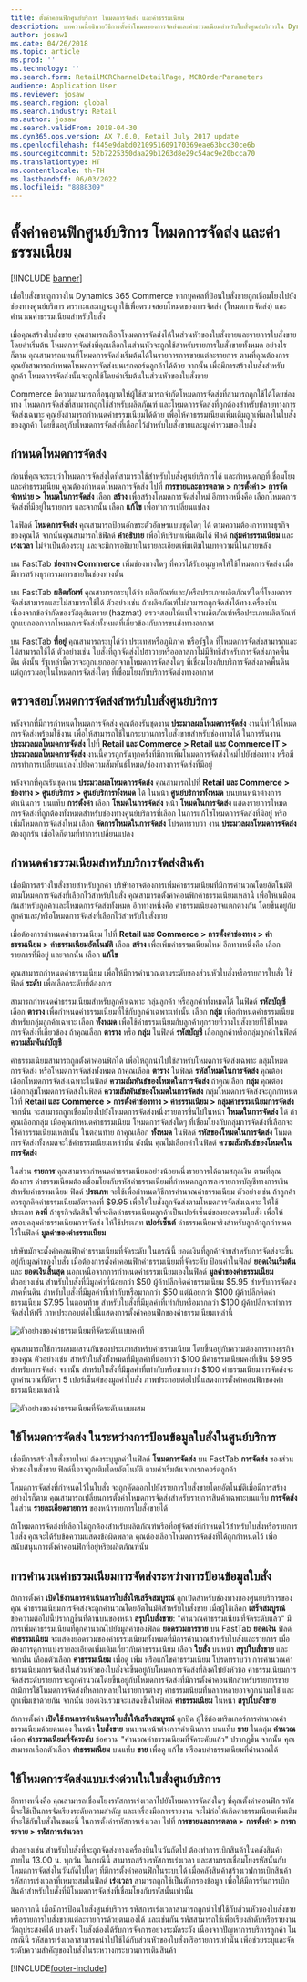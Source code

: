 ```yaml
---
title: ตั้งค่าคอนฟิกศูนย์บริการ โหมดการจัดส่ง และค่าธรรมเนียม
description: บทความนี้อธิบายวิธีการตั้งค่าโหมดของการจัดส่งและค่าธรรมเนียมสำหรับใบสั่งศูนย์บริการใน Dynamics 365 Commerce
author: josaw1
ms.date: 04/26/2018
ms.topic: article
ms.prod: ''
ms.technology: ''
ms.search.form: RetailMCRChannelDetailPage, MCROrderParameters
audience: Application User
ms.reviewer: josaw
ms.search.region: global
ms.search.industry: Retail
ms.author: josaw
ms.search.validFrom: 2018-04-30
ms.dyn365.ops.version: AX 7.0.0, Retail July 2017 update
ms.openlocfilehash: f445e9dabd0210951609170369eae63bcc30ce6b
ms.sourcegitcommit: 52b7225350daa29b1263d8e29c54ac9e20bcca70
ms.translationtype: HT
ms.contentlocale: th-TH
ms.lasthandoff: 06/03/2022
ms.locfileid: "8888309"
---
```

# <a name="configure-call-center-delivery-modes-and-charges"></a>ตั้งค่าคอนฟิกศูนย์บริการ โหมดการจัดส่ง และค่าธรรมเนียม

[!INCLUDE [banner](includes/banner.md)]

เมื่อใบสั่งขายถูกวางใน Dynamics 365 Commerce หากบุคคลที่ป้อนใบสั่งขายถูกเชื่อมโยงไปยังช่องทางศูนย์บริการ ตรรกะและกฎจะถูกใช้เพื่อตรวจสอบโหมดของการจัดส่ง (โหมดการจัดส่ง) และคำนวณค่าธรรมเนียมสำหรับใบสั่ง

เมื่อคุณสร้างใบสั่งขาย คุณสามารถเลือกโหมดการจัดส่งได้ในส่วนหัวของใบสั่งขายและรายการใบสั่งขาย โดยค่าเริ่มต้น โหมดการจัดส่งที่คุณเลือกในส่วนหัวจะถูกใช้สำหรับรายการใบสั่งขายทั้งหมด อย่างไรก็ตาม คุณสามารถแทนที่โหมดการจัดส่งเริ่มต้นได้ในรายการการขายแต่ละรายการ ตามที่คุณต้องการ คุณยังสามารถกำหนดโหมดการจัดส่งบนเรกคอร์ดลูกค้าได้ด้วย จากนั้น เมื่อมีการสร้างใบสั่งสำหรับลูกค้า โหมดการจัดส่งนั้นจะถูกใช้โดยค่าเริ่มต้นในส่วนหัวของใบสั่งขาย

Commerce มีความสามารถที่อนุญาตให้ผู้ใช้สามารถจำกัดโหมดการจัดส่งที่สามารถถูกใช้ได้โดยช่องทาง โหมดการจัดส่งที่สามารถถูกใช้สำหรับผลิตภัณฑ์ และโหมดการจัดส่งที่ถูกต้องสำหรับปลายทางการจัดส่งเฉพาะ คุณยังสามารถกำหนดค่าธรรมเนียมได้ด้วย เพื่อให้ค่าธรรมเนียมเพิ่มเติมถูกเพิ่มลงในใบสั่งของลูกค้า โดยขึ้นอยู่กับโหมดการจัดส่งที่เลือกไว้สำหรับใบสั่งขายและมูลค่ารวมของใบสั่ง

## <a name="define-delivery-modes"></a>กำหนดโหมดการจัดส่ง

ก่อนที่คุณจะระบุว่าโหมดการจัดส่งใดที่สามารถใช้สำหรับใบสั่งศูนย์บริการได้ และกำหนดกฎที่เชื่อมโยงและค่าธรรมเนียม คุณต้องกำหนดโหมดการจัดส่ง ไปที่ **การขายและการตลาด \> การตั้งค่า \> การจัดจำหน่าย \> โหมดในการจัดส่ง** เลือก **สร้าง** เพื่อสร้างโหมดการจัดส่งใหม่  อีกทางหนึ่งคือ เลือกโหมดการจัดส่งที่มีอยู่ในรายการ และจากนั้น เลือก **แก้ไข** เพื่อทำการเปลี่ยนแปลง

ในฟิลด์ **โหมดการจัดส่ง** คุณสามารถป้อนอักขระตัวอักษรแบบชุดใดๆ ได้ ตามความต้องการทางธุรกิจของคุณได้ จากนั้นคุณสามารถใช้ฟิลด์ **คำอธิบาย** เพื่อให้บริบทเพิ่มเติมได้ ฟิลด์ **กลุ่มค่าธรรมเนียม** และ **เร่งเวลา** ไม่จำเป็นต้องระบุ และจะมีการอธิบายในรายละเอียดเพิ่มเติมในบทความนี้ในภายหลัง

บน FastTab **ช่องทาง Commerce** เพิ่มช่องทางใดๆ ที่ควรได้รับอนุญาตให้ใช้โหมดการจัดส่ง เมื่อมีการสร้างธุรกรรมการขายในช่องทางนั้น

บน FastTab **ผลิตภัณฑ์** คุณสามารถระบุได้ว่า ผลิตภัณฑ์และ/หรือประเภทผลิตภัณฑ์ใดที่โหมดการจัดส่งสามารถและไม่สามารถใช้ได้ ตัวอย่างเช่น ถ้าผลิตภัณฑ์ไม่สามารถถูกจัดส่งได้ทางเครื่องบิน เนื่องจากข้อจำกัดของวัสดุอันตราย (hazmat) ตรวจสอบให้แน่ใจว่าผลิตภัณฑ์หรือประเภทผลิตภัณฑ์ถูกแยกออกจากโหมดการจัดส่งทั้งหมดที่เกี่ยวข้องกับการขนส่งทางอากาศ

บน FastTab **ที่อยู่** คุณสามารถระบุได้ว่า ประเทศหรือภูมิภาค หรือรัฐใด ที่โหมดการจัดส่งสามารถและไม่สามารถใช้ได้ ตัวอย่างเช่น ใบสั่งที่ถูกจัดส่งไปฮาวายหรืออลาสกาไม่มีสิทธิ์สำหรับการจัดส่งภาคพื้นดิน ดังนั้น รัฐเหล่านี้ควรจะถูกแยกออกจากโหมดการจัดส่งใดๆ ที่เชื่อมโยงกับบริการจัดส่งภาคพื้นดิน แต่ถูกรวมอยู่ในโหมดการจัดส่งใดๆ ที่เชื่อมโยงกับบริการจัดส่งทางอากาศ

## <a name="validate-delivery-modes-for-a-call-center-order"></a>ตรวจสอบโหมดการจัดส่งสำหรับใบสั่งศูนย์บริการ

หลังจากที่มีการกำหนดโหมดการจัดส่ง คุณต้องรันชุดงาน **ประมวลผลโหมดการจัดส่ง** งานนี้ทำให้โหมดการจัดส่งพร้อมใช้งาน เพื่อให้สามารถใช้ในกระบวนการใบสั่งขายสำหรับช่องทางได้ ในการรันงาน **ประมวลผลโหมดการจัดส่ง** ไปที่ **Retail และ Commerce \> Retail และ Commerce IT \> ประมวลผลโหมดการจัดส่ง** งานนี้ควรถูกรันทุกครั้งที่มีการเพิ่มโหมดการจัดส่งใหม่ไปยังช่องทาง หรือมีการทำการเปลี่ยนแปลงไปยังความสัมพันธ์โหมด/ช่องทางการจัดส่งที่มีอยู่

หลังจากที่คุณรันชุดงาน **ประมวลผลโหมดการจัดส่ง** คุณสามารถไปที่ **Retail และ Commerce \> ช่องทาง \> ศูนย์บริการ \> ศูนย์บริการทั้งหมด** ได้ ในหน้า **ศูนย์บริการทั้งหมด** บนบานหน้าต่างการดำเนินการ บนแท็บ **การตั้งค่า** เลือก **โหมดในการจัดส่ง** หน้า **โหมดในการจัดส่ง** แสดงรายการโหมดการจัดส่งที่ถูกต้องทั้งหมดสำหรับช่องทางศูนย์บริการที่เลือก ในการแก้ไขโหมดการจัดส่งที่มีอยู่ หรือเพิ่มโหมดการจัดส่งใหม่ เลือก **จัดการโหมดในการจัดส่ง** โปรดทราบว่า งาน **ประมวลผลโหมดการจัดส่ง** ต้องถูกรัน เมื่อใดก็ตามที่ทำการเปลี่ยนแปลง

## <a name="define-charges-for-delivery-services"></a>กำหนดค่าธรรมเนียมสำหรับบริการจัดส่งสินค้า

เมื่อมีการสร้างใบสั่งขายสำหรับลูกค้า บริษัทอาจต้องการเพิ่มค่าธรรมเนียมที่มีการคำนวณโดยอัตโนมัติตามโหมดการจัดส่งที่เลือกไว้สำหรับใบสั่ง คุณสามารถตั้งค่าคอนฟิกค่าธรรมเนียมเหล่านี้ เพื่อให้เหมือนกันสำหรับลูกค้าและโหมดการจัดส่งทั้งหมด อีกทางหนึ่งคือ ค่าธรรมเนียมอาจแตกต่างกัน โดยขึ้นอยู่กับลูกค้าและ/หรือโหมดการจัดส่งที่เลือกไว้สำหรับใบสั่งขาย

เมื่อต้องการกำหนดค่าธรรมเนียม ไปที่ **Retail และ Commerce \> การตั้งค่าช่องทาง \> ค่าธรรมเนียม \> ค่าธรรมเนียมอัตโนมัติ** เลือก **สร้าง** เพื่อเพิ่มค่าธรรมเนียมใหม่ อีกทางหนึ่งคือ เลือกรายการที่มีอยู่ และจากนั้น เลือก **แก้ไข**

คุณสามารถกำหนดค่าธรรมเนียม เพื่อให้มีการคำนวณตามระดับของส่วนหัวใบสั่งหรือรายการใบสั่ง ใช้ฟิลด์ **ระดับ** เพื่อเลือกระดับที่ต้องการ

สามารถกำหนดค่าธรรมเนียมสำหรับลูกค้าเฉพาะ กลุ่มลูกค้า หรือลูกค้าทั้งหมดได้ ในฟิลด์ **รหัสบัญชี** เลือก **ตาราง** เพื่อกำหนดค่าธรรมเนียมที่ใช้กับลูกค้าเฉพาะเท่านั้น เลือก **กลุ่ม** เพื่อกำหนดค่าธรรมเนียมสำหรับกลุ่มลูกค้าเฉพาะ เลือก **ทั้งหมด** เพื่อใช้ค่าธรรมเนียมกับลูกค้าทุกรายที่วางใบสั่งขายที่ใช้โหมดการจัดส่งที่เกี่ยวข้อง ถ้าคุณเลือก **ตาราง** หรือ **กลุ่ม** ในฟิลด์ **รหัสบัญชี** เลือกลูกค้าหรือกลุ่มลูกค้าในฟิลด์ **ความสัมพันธ์บัญชี**

ค่าธรรมเนียมสามารถถูกตั้งค่าคอนฟิกได้ เพื่อให้ถูกนำไปใช้สำหรับโหมดการจัดส่งเฉพาะ กลุ่มโหมดการจัดส่ง หรือโหมดการจัดส่งทั้งหมด ถ้าคุณเลือก **ตาราง** ในฟิลด์ **รหัสโหมดในการจัดส่ง** คุณต้องเลือกโหมดการจัดส่งเฉพาะในฟิลด์ **ความสัมพันธ์ของโหมดในการจัดส่ง** ถ้าคุณเลือก **กลุ่ม** คุณต้องเลือกกลุ่มโหมดการจัดส่งในฟิลด์ **ความสัมพันธ์ของโหมดในการจัดส่ง** กลุ่มโหมดการจัดส่งจะถูกกำหนดไว้ที่ **Retail และ Commerce \> การตั้งค่าช่องทาง \> ค่าธรรมเนียม \> กลุ่มค่าธรรมเนียมการจัดส่ง** จากนั้น จะสามารถถูกเชื่อมโยงไปยังโหมดการจัดส่งหนึ่งรายการขึ้นไปในหน้า **โหมดในการจัดส่ง** ได้ ถ้าคุณเลือกกลุ่ม เมื่อคุณกำหนดค่าธรรมเนียม โหมดการจัดส่งใดๆ ที่เชื่อมโยงกับกลุ่มการจัดส่งที่เลือกจะใช้ค่าธรรมเนียมเหล่านั้น ในตอนท้าย ถ้าคุณเลือก **ทั้งหมด** ในฟิลด์ **รหัสของโหมดในการจัดส่ง** โหมดการจัดส่งทั้งหมดจะใช้ค่าธรรมเนียมเหล่านั้น ดังนั้น คุณไม่เลือกค่าในฟิลด์ **ความสัมพันธ์ของโหมดในการจัดส่ง**

ในส่วน **รายการ** คุณสามารถกำหนดค่าธรรมเนียมอย่างน้อยหนึ่งรายการได้ตามสกุลเงิน ตามที่คุณต้องการ ค่าธรรมเนียมต้องเชื่อมโยงกับรหัสค่าธรรมเนียมที่กำหนดกฎการลงรายการบัญชีทางการเงินสำหรับค่าธรรมเนียม ฟิลด์ **ประเภท** จะใช้เพื่อกำหนดวิธีการคำนวณค่าธรรมเนียม ตัวอย่างเช่น ถ้าลูกค้าควรถูกคิดค่าธรรมเนียมอัตราคงที่ $9.95 เพื่อให้ใบสั่งถูกจัดส่งตามโหมดการจัดส่งเฉพาะ ให้ใช้ประเภท **คงที่** ถ้าธุรกิจตัดสินใจที่จะคิดค่าธรรมเนียมลูกค้าเป็นเปอร์เซ็นต์ของยอดรวมใบสั่ง เพื่อให้ครอบคลุมค่าธรรมเนียมการจัดส่ง ให้ใช้ประเภท **เปอร์เซ็นต์** ค่าธรรมเนียมจริงสำหรับลูกค้าถูกกำหนดไว้ในฟิลด์ **มูลค่าของค่าธรรมเนียม**

บริษัทมักจะตั้งค่าคอนฟิกค่าธรรมเนียมที่จัดระดับ ในกรณีนี้ ยอดเงินที่ลูกค้าจ่ายสำหรับการจัดส่งจะขึ้นอยู่กับมูลค่าของใบสั่ง เมื่อต้องการตั้งค่าคอนฟิกค่าธรรมเนียมที่จัดระดับ ป้อนค่าในฟิลด์ **ยอดเงินเริ่มต้น** และ **ยอดเงินสิ้นสุด** นอกเหนือจากการกำหนดค่าธรรมเนียมเองในฟิลด์ **มูลค่าของค่าธรรมเนียม** ตัวอย่างเช่น สำหรับใบสั่งที่มีมูลค่าที่น้อยกว่า $50 ผู้ค้าปลีกคิดค่าธรรมเนียม $5.95 สำหรับการจัดส่งภาคพื้นดิน สำหรับใบสั่งที่มีมูลค่าที่เท่ากับหรือมากกว่า $50 แต่น้อยกว่า $100 ผู้ค้าปลีกคิดค่าธรรมเนียม $7.95 ในตอนท้าย สำหรับใบสั่งที่มีมูลค่าที่เท่ากับหรือมากกว่า $100 ผู้ค้าปลีกจะทำการจัดส่งให้ฟรี ภาพประกอบต่อไปนี้แสดงการตั้งค่าคอนฟิกของค่าธรรมเนียมเหล่านี้

![ตัวอย่างของค่าธรรมเนียมที่จัดระดับแบบคงที่](media/fixedtieredcharges.png)

คุณสามารถใช้การผสมผสานกันของประเภทสำหรับค่าธรรมเนียม โดยขึ้นอยู่กับความต้องการทางธุรกิจของคุณ ตัวอย่างเช่น สำหรับใบสั่งทั้งหมดที่มีมูลค่าที่น้อยกว่า $100 มีค่าธรรมเนียมคงที่เป็น $9.95 สำหรับการจัดส่ง จากนั้น สำหรับใบสั่งที่มีมูลค่าที่เท่ากับหรือมากกว่า $100 ค่าธรรมเนียมการจัดส่งจะถูกคำนวณที่อัตรา 5 เปอร์เซ็นต์ของมูลค่าใบสั่ง ภาพประกอบต่อไปนี้แสดงการตั้งค่าคอนฟิกของค่าธรรมเนียมเหล่านี้

![ตัวอย่างของค่าธรรมเนียมที่จัดระดับแบบผสม](media/mixedtieredcharges.png)

## <a name="apply-delivery-modes-during-order-entry-in-a-call-center"></a>ใช้โหมดการจัดส่ง ในระหว่างการป้อนข้อมูลใบสั่งในศูนย์บริการ

เมื่อมีการสร้างใบสั่งขายใหม่ ต้องระบุมูลค่าในฟิลด์ **โหมดการจัดส่ง** บน FastTab **การจัดส่ง** ของส่วนหัวของใบสั่งขาย ฟิลด์นี้อาจถูกเติมโดยอัตโนมัติ ตามค่าเริ่มต้นจากเรกคอร์ดลูกค้า

โหมดการจัดส่งที่กำหนดไว้ในใบสั่ง จะถูกคัดลอกไปยังรายการใบสั่งขายโดยอัตโนมัติเมื่อมีการสร้าง อย่างไรก็ตาม คุณสามารถเปลี่ยนการตั้งค่าโหมดการจัดส่งสำหรับรายการสินค้าเฉพาะบนแท็บ **การจัดส่ง** ในส่วน **รายละเอียดรายการ** ของหน้ารายการใบสั่งขายได้

ถ้าโหมดการจัดส่งที่เลือกไม่ถูกต้องสำหรับผลิตภัณฑ์หรือที่อยู่จัดส่งที่กำหนดไว้สำหรับใบสั่งหรือรายการใบสั่ง คุณจะได้รับข้อความแสดงข้อผิดพลาด คุณต้องเลือกโหมดการจัดส่งที่ได้ถูกกำหนดไว้ เพื่อสนับสนุนการตั้งค่าคอนฟิกที่อยู่หรือผลิตภัณฑ์นั้น

## <a name="calculation-of-delivery-charges-during-entry-of-order"></a>การคำนวณค่าธรรมเนียมการจัดส่งระหว่างการป้อนข้อมูลใบสั่ง

ถ้าการตั้งค่า **เปิดใช้งานการดำเนินการใบสั่งให้เสร็จสมบูรณ์** ถูกเปิดสำหรับช่องทางของศูนย์บริการของคุณ ค่าธรรมเนียมการจัดส่งจะถูกคำนวณโดยอัตโนมัติสำหรับใบสั่งขาย เมื่อผู้ใช้เลือก **เสร็จสมบูรณ์** ข้อความต่อไปนี้ปรากฏขึ้นที่ด้านบนของหน้า **สรุปใบสั่งขาย**: "คำนวณค่าธรรมเนียมที่จัดระดับแล้ว" มีการเพิ่มค่าธรรมเนียมที่ถูกคำนวณไปยังมูลค่าของฟิลด์ **ยอดรวมการขาย** บน FastTab **ยอดเงิน** ฟิลด์ **ค่าธรรมเนียม** จะแสดงยอดรวมของค่าธรรมเนียมทั้งหมดที่มีการคำนวณสำหรับใบสั่งและรายการ เมื่อต้องการดูการแบ่งรายละเอียดเพิ่มเติมเกี่ยวกับค่าธรรมเนียม เลือก **ใบสั่ง** บนหน้า **สรุปใบสั่งขาย** และจากนั้น เลือกตัวเลือก **ค่าธรรมเนียม** เพื่อดู เพิ่ม หรือแก้ไขค่าธรรมเนียม โปรดทราบว่า การคำนวณค่าธรรมเนียมการจัดส่งในส่วนหัวของใบสั่งจะขึ้นอยู่กับโหมดการจัดส่งที่ลิงค์ไปยังหัวข้อ ค่าธรรมเนียมการจัดส่งระดับรายการจะถูกคำนวณโดยขึ้นอยู่กับโหมดการจัดส่งที่มีการตั้งค่าคอนฟิกสำหรับรายการขาย ถ้ามีการใช้โหมดการจัดส่งที่หลากหลายในรายการต่างๆ ค่าธรรมเนียมที่หลากหลายอาจถูกนำมาใช้ และถูกเพิ่มเข้าด้วยกัน จากนั้น ยอดเงินรวมจะแสดงขึ้นในฟิลด์ **ค่าธรรมเนียม** ในหน้า **สรุปใบสั่งขาย**

ถ้าการตั้งค่า **เปิดใช้งานการดำเนินการใบสั่งให้เสร็จสมบูรณ์** ถูกปิด ผู้ใช้ต้องทริกเกอร์การคำนวณค่าธรรมเนียมด้วยตนเอง ในหน้า **ใบสั่งขาย** บนบานหน้าต่างการดำเนินการ บนแท็บ **ขาย** ในกลุ่ม **คำนวณ** เลือก **ค่าธรรมเนียมที่จัดระดับ** ข้อความ "คำนวณค่าธรรมเนียมที่จัดระดับแล้ว" ปรากฏขึ้น จากนั้น คุณสามารถเลือกตัวเลือก **ค่าธรรมเนียม** บนแท็บ **ขาย** เพื่อดู แก้ไข หรือลบค่าธรรมเนียมที่คำนวณได้

## <a name="use-expedited-delivery-modes-on-call-center-orders"></a>ใช้โหมดการจัดส่งแบบเร่งด่วนในใบสั่งศูนย์บริการ

อีกทางหนึ่งคือ คุณสามารถเชื่อมโยงรหัสการเร่งเวลาไปยังโหมดการจัดส่งใดๆ ที่คุณตั้งค่าคอนฟิก รหัสนี้จะใช้เป็นการจัดเรียงระดับความสำคัญ และเครื่องมือการรายงาน จะไม่ก่อให้เกิดค่าธรรมเนียมเพิ่มเติมที่จะใช้กับใบสั่งในขณะนี้ ในการตั้งค่ารหัสการเร่งเวลา ไปที่ **การขายและการตลาด \> การตั้งค่า \> การกระจาย \> รหัสการเร่งเวลา**

ตัวอย่างเช่น สำหรับใบสั่งที่จะถูกจัดส่งทางเครื่องบินในวันถัดไป ต้องทำการเบิกสินค้าในคลังสินค้าภายใน 13.00 น. ทุกวัน ในกรณีนี้ สามารถสร้างรหัสการเร่งเวลา และสามารถเชื่อมโยงรหัสนั้นกับโหมดการจัดส่งในวันถัดไปใดๆ ที่มีการตั้งค่าคอนฟิกในระบบได้ เมื่อคลังสินค้าสร้างเวฟการเบิกสินค้า รหัสการเร่งเวลาที่เหมาะสมในฟิลด์ **เร่งเวลา** สามารถถูกใช้เป็นตัวกรองข้อมูล เพื่อให้มีการรันการเบิกสินค้าสำหรับใบสั่งที่มีโหมดการจัดส่งที่เชื่อมโยงกับรหัสนั้นเท่านั้น

นอกจากนี้ เมื่อมีการป้อนใบสั่งศูนย์บริการ รหัสการเร่งเวลาสามารถถูกนำไปใช้กับส่วนหัวของใบสั่งขาย หรือรายการใบสั่งขายแต่ละรายการด้วยตนเองได้ และเช่นกัน รหัสสามารถใช้เพื่อเรียงลำดับหรือรายงานวัตถุประสงค์ได้ บางครั้ง ใบสั่งต้องได้รับการจัดการอย่างระมัดระวัง เนื่องจากปัญหาการบริการลูกค้า ในกรณีนี้ รหัสการเร่งเวลาสามารถนำไปใช้ได้กับส่วนหัวของใบสั่งหรือรายการเท่านั้น เพื่อช่วยระบุและจัดระดับความสำคัญของใบสั่งในระหว่างกระบวนการเติมสินค้า


[!INCLUDE[footer-include](../includes/footer-banner.md)]